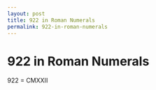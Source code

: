 ```yaml
---
layout: post
title: 922 in Roman Numerals
permalink: 922-in-roman-numerals
---
```


# 922 in Roman Numerals

922 = CMXXII
